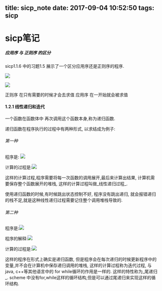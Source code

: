 title: sicp_note
date: 2017-09-04 10:52:50
tags: sicp
---

# sicp笔记

##### 应用序 与 正则序 的区分

sicp1.1.6 中的习题1.5 展示了一个区分应用序还是正则序的程序.

![](/uploads/15044938705911.jpg)


![](/uploads/15044942083096.jpg)


正则序 在只有需要的时候才会去求值
应用序 在一开始就会被求值

#### 1.2.1 线性递归和迭代

一个函数在函数体中 再次调用这个函数本身,称为递归函数.

递归函数在程序执行的过程中有两种形式, 以求结成为例子:

###### 第一种
程序是: ![](/uploads/15046664130242.jpg)

计算的过程是:![](/uploads/15046664650643.jpg)


这样的计算过程,程序需要将每一次函数的调用展开,最后来计算出结果, 计算机需要保存整个函数展开的堆栈, 这样的计算过程叫做_线性递归过程_.

使用递归函数的时候,有时候跳出状态控制不好, 程序没有跳出递归, 就会报错递归的栈不足,就是这种线性递归过程需要记住整个调用堆栈导致的.

###### 第二种
程序是:![](/uploads/15046667643095.jpg)

程序的解释:![](/uploads/15046668007418.jpg)


计算的过程是:![](/uploads/15046668215174.jpg)


这样的程序在形式上确实是递归函数, 但是程序会在每次递归的时候更新程序中的变量,并不会在计算机中保存递归调用的堆栈, 这样的计算过程称为迭代过程, 与 java, c++等其他语言中的 for while循环的作用是一样的. 这样的特性称为_尾递归_. scheme 中没有for,while这样的循环结构,但是可以通过尾递归来实现这样的循环结构. 


